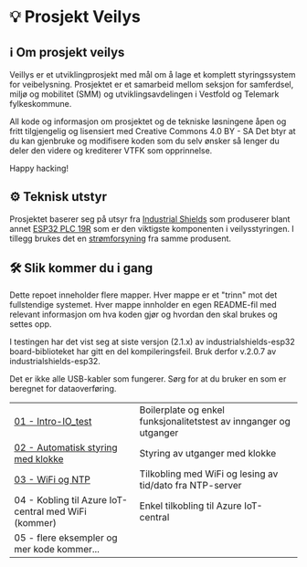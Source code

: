 # 💡 Prosjekt Veilys 

## ℹ️ Om prosjekt veilys
Veillys er et utviklingprosjekt med mål om å lage et komplett styringssystem for veibelysning. Prosjektet er et samarbeid mellom seksjon for samferdsel, miljø og mobilitet (SMM) og utviklingsavdelingen i Vestfold og Telemark fylkeskommune.

All kode og informasjon om prosjektet og de tekniske løsningene åpen og fritt tilgjengelig og lisensiert med Creative Commons 4.0 BY - SA Det btyr at du kan gjenbruke og modifisere koden som du selv ønsker så lenger du deler den videre og krediterer VTFK som opprinnelse.

Happy hacking!

## ⚙️ Teknisk utstyr

Prosjektet baserer seg på utsyr fra [Industrial Shields](http://industrialshields.com) som produserer blant annet [ESP32 PLC 19R](https://www.industrialshields.com/shop/product/034001000100-esp32-plc-19r-2905#attr=387,1558,2240,2316,3727,2317,3804) som er den viktigste komponenten i veilysstyringen. I tillegg brukes det en [strømforsyning](https://www.industrialshields.com/shop/product/is-ac24vdc7-5adin-din-rail-power-supply-ac-dc-180w-1-output-7-5a-at-24vdc-690?search=power+supply#attr=3651) fra samme produsent.

## 🛠️ Slik kommer du i gang 

Dette repoet inneholder flere mapper. Hver mappe er et "trinn" mot det fullstendige systemet. Hver mappe innholder en egen README-fil med relevant informasjon om hva koden gjør og hvordan den skal brukes og settes opp.

I testingen har det vist seg at siste versjon (2.1.x) av industrialshields-esp32 board-biblioteket har gitt en del kompileringsfeil. Bruk derfor v.2.0.7 av industrialshields-esp32.

Det er ikke alle USB-kabler som fungerer. Sørg for at du bruker en som er beregnet for dataoverføring.

|||
|----|----|
| [01 - Intro-IO_test](./01-Intro-IO_test/01-Intro-IO_test.ino) | Boilerplate og enkel funksjonalitetstest av innganger og utganger |
| [02 - Automatisk styring med klokke](./02-Styring_med_klokke/) | Styring av utganger med klokke |
| [03 - WiFi og NTP](./03-Wifi_og_NTP/) | Tilkobling med WiFi og lesing av tid/dato fra NTP-server |
| 04 - Kobling til Azure IoT-central med WiFi (kommer) | Enkel tilkobling til Azure IoT-central |
| 05 - flere eksempler og mer kode kommer...||




